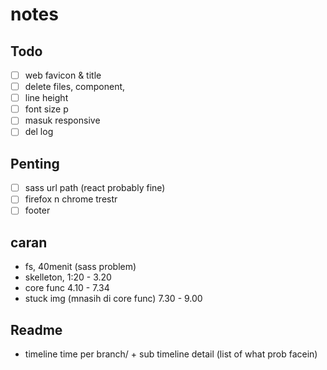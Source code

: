 # notes

## Todo
- [ ] web favicon & title
- [ ] delete files, component, 
- [ ] line height
- [ ] font size p
- [ ] masuk responsive
- [ ] del log

## Penting
- [ ] sass url path (react probably fine)
- [ ] firefox n chrome trestr
- [ ] footer

## caran
- fs, 40menit (sass problem)
- skelleton, 1:20 - 3.20
- core func 4.10 - 7.34
- stuck img (mnasih di core func) 7.30 - 9.00

## Readme
- timeline time per branch/ + sub timeline detail (list of what prob facein)
